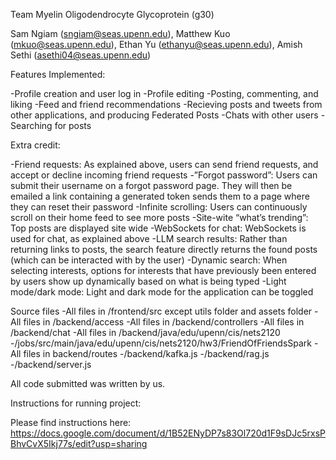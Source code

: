 Team Myelin Oligodendrocyte Glycoprotein (g30)

Sam Ngiam (sngiam@seas.upenn.edu), Matthew Kuo (mkuo@seas.upenn.edu), Ethan Yu (ethanyu@seas.upenn.edu), Amish Sethi (asethi04@seas.upenn.edu)

Features Implemented:

-Profile creation and user log in
-Profile editing
-Posting, commenting, and liking
-Feed and friend recommendations
-Recieving posts and tweets from other applications, and producing Federated Posts
-Chats with other users
-Searching for posts

Extra credit:

-Friend requests: As explained above, users can send friend requests, and accept or decline incoming friend requests
-”Forgot password”:  Users can submit their username on a forgot password page. They will then be emailed a link containing a generated token sends them to a page where they can reset their password
-Infinite scrolling: Users can continuously scroll on their home feed to see more posts
-Site-wite “what’s trending”: Top posts are displayed site wide
-WebSockets for chat: WebSockets is used for chat, as explained above
-LLM search results: Rather than returning links to posts, the search feature directly returns the found posts (which can be interacted with by the user)
-Dynamic search: When selecting interests, options for interests that have previously been entered by users show up dynamically based on what is being typed
-Light mode/dark mode: Light and dark mode for the application can be toggled

Source files
-All files in /frontend/src except utils folder and assets folder
-All files in /backend/access
-All files in /backend/controllers
-All files in /backend/chat
-All files in /backend/java/edu/upenn/cis/nets2120
-/jobs/src/main/java/edu/upenn/cis/nets2120/hw3/FriendOfFriendsSpark
-All files in backend/routes
-/backend/kafka.js
-/backend/rag.js
-/backend/server.js

All code submitted was written by us. 

Instructions for running project:

Please find instructions here: https://docs.google.com/document/d/1B52ENyDP7s83Ol720d1F9sDJc5rxsPBhvCvX5Ikj77s/edit?usp=sharing 
